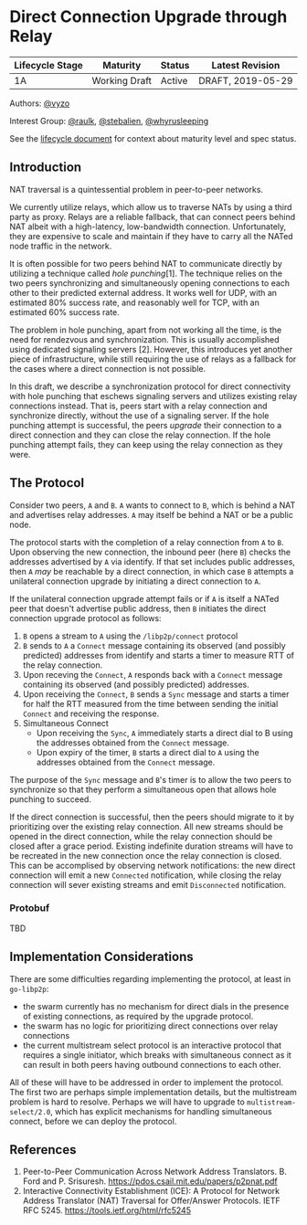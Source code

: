 # Direct Connection Upgrade through Relay

| Lifecycle Stage | Maturity      | Status | Latest Revision    |
|-----------------|---------------|--------|--------------------|
| 1A              | Working Draft | Active | DRAFT, 2019-05-29  |

Authors: [@vyzo]

Interest Group: [@raulk], [@stebalien], [@whyrusleeping]

[@vyzo]: https://github.com/vyzo
[@raulk]: https://github.com/raulk
[@stebalien]: https://github.com/stebalien
[@whyrusleeping]: https://github.com/whyrusleeping

See the [lifecycle document](https://github.com/libp2p/specs/blob/master/00-framework-01-spec-lifecycle.md)
for context about maturity level and spec status.

## Introduction

NAT traversal is a quintessential problem in peer-to-peer networks.

We currently utilize relays, which allow us to traverse NATs by using
a third party as proxy. Relays are a reliable fallback, that can
connect peers behind NAT albeit with a high-latency, low-bandwidth
connection.  Unfortunately, they are expensive to scale and maintain
if they have to carry all the NATed node traffic in the network.

It is often possible for two peers behind NAT to communicate directly
by utilizing a technique called _hole punching_[1]. The technique
relies on the two peers synchronizing and simultaneously opening
connections to each other to their predicted external address. It
works well for UDP, with an estimated 80% success rate, and reasonably
well for TCP, with an estimated 60% success rate.

The problem in hole punching, apart from not working all the time, is
the need for rendezvous and synchronization. This is usually
accomplished using dedicated signaling servers [2].  However, this
introduces yet another piece of infrastructure, while still requiring
the use of relays as a fallback for the cases where a direct
connection is not possible.

In this draft, we describe a synchronization protocol for direct
connectivity with hole punching that eschews signaling servers and
utilizes existing relay connections instead.  That is, peers start
with a relay connection and synchronize directly, without the use of a
signaling server.  If the hole punching attempt is successful, the
peers _upgrade_ their connection to a direct connection and they can
close the relay connection.  If the hole punching attempt fails, they
can keep using the relay connection as they were.

## The Protocol

Consider two peers, `A` and `B`. `A` wants to connect to `B`, which is
behind a NAT and advertises relay addresses. `A` may itself be behind
a NAT or be a public node.

The protocol starts with the completion of a relay connection from `A`
to `B`.  Upon observing the new connection, the inbound peer (here `B`)
checks the addresses advertised by `A` via identify. If that set
includes public addresses, then `A` _may_ be reachable by a direct
connection, in which case `B` attempts a unilateral connection upgrade
by initiating a direct connection to `A`.

If the unilateral connection upgrade attempt fails or if `A` is itself a NATed peer that
doesn't advertise public address, then `B` initiates the direct connection
upgrade protocol as follows:
1. `B` opens a stream to `A` using the `/libp2p/connect` protocol
2. `B` sends to `A` a `Connect` message containing its observed (and possibly predicted)
   addresses from identify and starts a timer to measure RTT of the relay connection.
3. Upon receving the `Connect`, `A` responds back with a `Connect` message containing
   its observed (and possibly predicted) addresses.
4. Upon receiving the `Connect`, `B` sends a `Sync` message and starts a timer for
   half the RTT measured from the time between sending the initial `Connect` and receiving
   the response.
5. Simultaneous Connect
   - Upon receiving the `Sync`, `A` immediately starts a direct dial to B using the addresses
     obtained from the `Connect` message.
   - Upon expiry of the timer, `B` starts a direct dial to `A` using the addresses obtained
     from the `Connect` message.

The purpose of the `Sync` message and `B`'s timer is to allow the two peers to synchronize
so that they perform a simultaneous open that allows hole punching to succeed.

If the direct connection is successful, then the peers should migrate
to it by prioritizing over the existing relay connection. All new
streams should be opened in the direct connection, while the relay
connection should be closed after a grace period.  Existing indefinite
duration streams will have to be recreated in the new connection once
the relay connection is closed.  This can be accomplised by observing
network notifications: the new direct connection will emit a new
`Connected` notification, while closing the relay connection will
sever existing streams and emit `Disconnected` notification.


### Protobuf

TBD

## Implementation Considerations

There are some difficulties regarding implementing the protocol, at least in `go-libp2p`:
- the swarm currently has no mechanism for direct dials in the presence of existing connections,
  as required by the upgrade protocol.
- the swarm has no logic for prioritizing direct connections over relay connections
- the current multistream select protocol is an interactive protocol that requires a single
  initiator, which breaks with simultaneous connect as it can result in both peers having outbound
  connections to each other.

All of these will have to be addressed in order to implement the protocol. The first two
are perhaps simple implementation details, but the multistream problem is hard to resolve.
Perhaps we will have to upgrade to `multistream-select/2.0`, which has explicit mechanisms
for handling simultaneous connect, before we can deploy the protocol.


## References

1. Peer-to-Peer Communication Across Network Address Translators. B. Ford and P. Srisuresh.
   https://pdos.csail.mit.edu/papers/p2pnat.pdf
2. Interactive Connectivity Establishment (ICE): A Protocol for Network Address Translator (NAT) Traversal for Offer/Answer Protocols. IETF RFC 5245.
   https://tools.ietf.org/html/rfc5245

